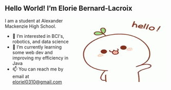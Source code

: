 <!---
written in Markdown
--->
## Hello World! I’m Elorie Bernard-Lacroix
<img align="right" alt="GIF" src="9ea72ef078139ced289852e8a4ea0c5c.gif" width="300" height="200" />

I am a student at Alexander Mackenzie High School. 

- 👀 I’m interested in BCI's, robotics, and data science
- 🌱 I’m currently learning some web dev and improving my efficiency in Java
- 📫 You can reach me by email at eloriel0310@gmail.com

<!---
elorie-bernard-lacroix/elorie-bernard-lacroix is a ✨ special ✨ repository because its `README.md` (this file) appears on your GitHub profile.
You can click the Preview link to take a look at your changes.
--->
